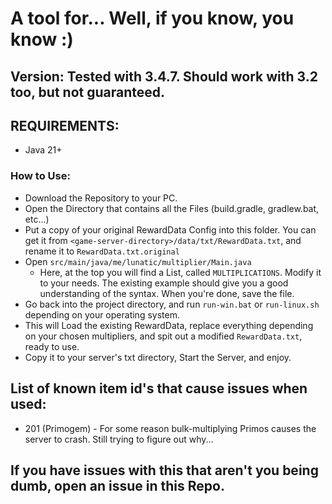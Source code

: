 # A tool for... Well, if you know, you know :)

## Version: Tested with 3.4.7. Should work with 3.2 too, but not guaranteed.

## REQUIREMENTS:
- Java 21+

### How to Use:

- Download the Repository to your PC.
- Open the Directory that contains all the Files (build.gradle, gradlew.bat, etc...)
- Put a copy of your original RewardData Config into this folder. You can get it from
  ``<game-server-directory>/data/txt/RewardData.txt``, and rename it to `RewardData.txt.original`
- Open ``src/main/java/me/lunatic/multiplier/Main.java``
    - Here, at the top you will find a List, called ``MULTIPLICATIONS``. Modify it to your needs. The existing example
      should give you a good understanding of the syntax. When you're done, save the file.
- Go back into the project directory, and run ``run-win.bat`` or ``run-linux.sh`` depending on your operating system.
- This will Load the existing RewardData, replace everything depending on your chosen multipliers, and spit out a
  modified ``RewardData.txt``, ready to use.
- Copy it to your server's txt directory, Start the Server, and enjoy.

## List of known item id's that cause issues when used:
- 201 (Primogem) - For some reason bulk-multiplying Primos causes the server to crash. Still trying to figure out why...

## If you have issues with this that aren't you being dumb, open an issue in this Repo.
